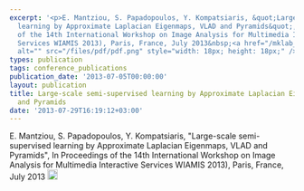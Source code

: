 ```yaml
---
excerpt: '<p>E. Mantziou, S. Papadopoulos, Y. Kompatsiaris, &quot;Large-scale semi-supervised
  learning by Approximate Laplacian Eigenmaps, VLAD and Pyramids&quot;, In Proceedings
  of the 14th International Workshop on Image Analysis for Multimedia Interactive
  Services WIAMIS 2013), Paris, France, July 2013&nbsp;<a href="/mklab_people/papadop/lib/exe/fetch.php?media=conf:2013:mantziou_wiamis2013.pdf"><img
  alt="" src="/files/pdf/pdf.png" style="width: 18px; height: 18px;" /></a></p>'
types: publication
tags: conference_publications
publication_date: '2013-07-05T00:00:00'
layout: publication
title: Large-scale semi-supervised learning by Approximate Laplacian Eigenmaps, VLAD
  and Pyramids
date: '2013-07-29T16:19:12+03:00'
---
```

<p>E. Mantziou, S. Papadopoulos, Y. Kompatsiaris, &quot;Large-scale semi-supervised learning by Approximate Laplacian Eigenmaps, VLAD and Pyramids&quot;, In Proceedings of the 14th International Workshop on Image Analysis for Multimedia Interactive Services WIAMIS 2013), Paris, France, July 2013&nbsp;<a href="/mklab_people/papadop/lib/exe/fetch.php?media=conf:2013:mantziou_wiamis2013.pdf"><img alt="" src="/files/pdf/pdf.png" style="width: 18px; height: 18px;" /></a></p>
